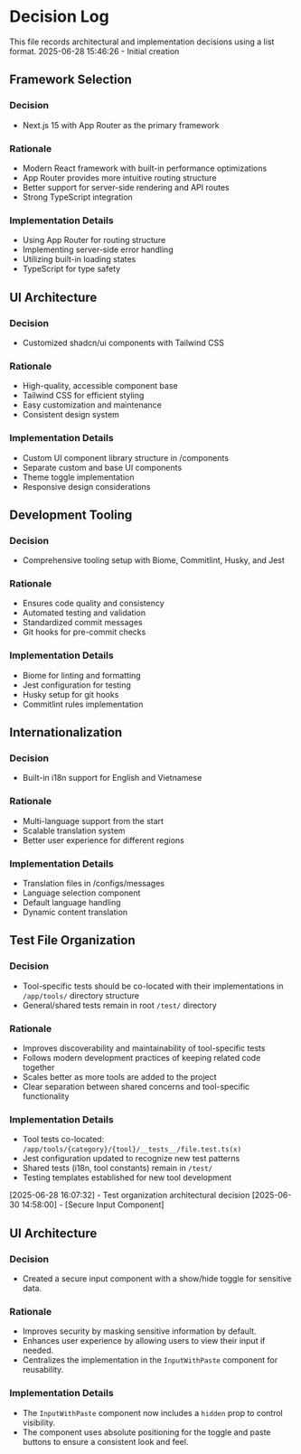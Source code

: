 # Decision Log

This file records architectural and implementation decisions using a list format.
2025-06-28 15:46:26 - Initial creation

## Framework Selection
### Decision
* Next.js 15 with App Router as the primary framework

### Rationale
* Modern React framework with built-in performance optimizations
* App Router provides more intuitive routing structure
* Better support for server-side rendering and API routes
* Strong TypeScript integration

### Implementation Details
* Using App Router for routing structure
* Implementing server-side error handling
* Utilizing built-in loading states
* TypeScript for type safety

## UI Architecture
### Decision
* Customized shadcn/ui components with Tailwind CSS

### Rationale
* High-quality, accessible component base
* Tailwind CSS for efficient styling
* Easy customization and maintenance
* Consistent design system

### Implementation Details
* Custom UI component library structure in /components
* Separate custom and base UI components
* Theme toggle implementation
* Responsive design considerations

## Development Tooling
### Decision
* Comprehensive tooling setup with Biome, Commitlint, Husky, and Jest

### Rationale
* Ensures code quality and consistency
* Automated testing and validation
* Standardized commit messages
* Git hooks for pre-commit checks

### Implementation Details
* Biome for linting and formatting
* Jest configuration for testing
* Husky setup for git hooks
* Commitlint rules implementation

## Internationalization
### Decision
* Built-in i18n support for English and Vietnamese

### Rationale
* Multi-language support from the start
* Scalable translation system
* Better user experience for different regions

### Implementation Details
* Translation files in /configs/messages
* Language selection component
* Default language handling
* Dynamic content translation

## Test File Organization
### Decision
* Tool-specific tests should be co-located with their implementations in `/app/tools/` directory structure
* General/shared tests remain in root `/test/` directory

### Rationale
* Improves discoverability and maintainability of tool-specific tests
* Follows modern development practices of keeping related code together
* Scales better as more tools are added to the project
* Clear separation between shared concerns and tool-specific functionality

### Implementation Details
* Tool tests co-located: `/app/tools/{category}/{tool}/__tests__/file.test.ts(x)`
* Jest configuration updated to recognize new test patterns
* Shared tests (i18n, tool constants) remain in `/test/`
* Testing templates established for new tool development

[2025-06-28 16:07:32] - Test organization architectural decision
[2025-06-30 14:58:00] - [Secure Input Component]
## UI Architecture
### Decision
* Created a secure input component with a show/hide toggle for sensitive data.

### Rationale
* Improves security by masking sensitive information by default.
* Enhances user experience by allowing users to view their input if needed.
* Centralizes the implementation in the `InputWithPaste` component for reusability.

### Implementation Details
* The `InputWithPaste` component now includes a `hidden` prop to control visibility.
* The component uses absolute positioning for the toggle and paste buttons to ensure a consistent look and feel.